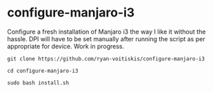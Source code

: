 # configure-manjaro-i3

Configure a fresh installation of Manjaro i3 the way I like it without the hassle.
DPI will have to be set manually after running the script as per appropriate for device.
Work in progress.

`git clone https://github.com/ryan-voitiskis/configure-manjaro-i3`

`cd configure-manjaro-i3`

`sudo bash install.sh`
